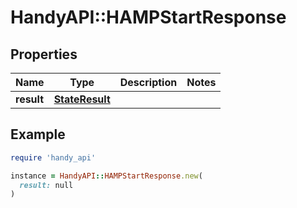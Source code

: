 # HandyAPI::HAMPStartResponse

## Properties

| Name | Type | Description | Notes |
| ---- | ---- | ----------- | ----- |
| **result** | [**StateResult**](StateResult.md) |  |  |

## Example

```ruby
require 'handy_api'

instance = HandyAPI::HAMPStartResponse.new(
  result: null
)
```

